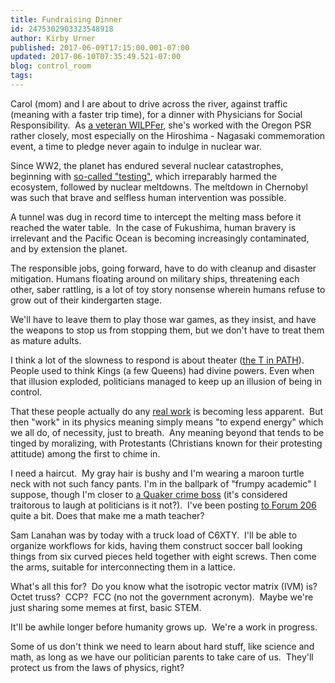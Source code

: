 ```yaml
---
title: Fundraising Dinner
id: 2475302903323548918
author: Kirby Urner
published: 2017-06-09T17:15:00.001-07:00
updated: 2017-06-10T07:35:49.521-07:00
blog: control_room
tags: 
---
```


Carol (mom) and I are about to drive across the river, against traffic (meaning with a faster trip time), for a dinner with Physicians for Social Responsibility.  As [a veteran WILPFer](http://worldgame.blogspot.com/2016/02/wilpf-on-road-was-tax-time.html), she's worked with the Oregon PSR rather closely, most especially on the Hiroshima - Nagasaki commemoration event, a time to pledge never again to indulge in nuclear war.

Since WW2, the planet has endured several nuclear catastrophes, beginning with [so-called "testing"](http://worldgame.blogspot.com/2016/06/golden-rule.html), which irreparably harmed the ecosystem, followed by nuclear meltdowns. The meltdown in Chernobyl was such that brave and selfless human intervention was possible.

A tunnel was dug in record time to intercept the melting mass before it reached the water table.  In the case of Fukushima, human bravery is irrelevant and the Pacific Ocean is becoming increasingly contaminated, and by extension the planet.

The responsible jobs, going forward, have to do with cleanup and disaster mitigation. Humans floating around on military ships, threatening each other, saber rattling, is a lot of toy story nonsense wherein humans refuse to grow out of their kindergarten stage.

We'll have to leave them to play those war games, as they insist, and have the weapons to stop us from stopping them, but we don't have to treat them as mature adults.

I think a lot of the slowness to respond is about theater ([the T in PATH](http://worldgame.blogspot.com/2017/05/telerama.html)).  People used to think Kings (a few Queens) had divine powers. Even when that illusion exploded, politicians managed to keep up an illusion of being in control.

That these people actually do any [real work](http://mybizmo.blogspot.com/2015/07/what-is-work.html) is becoming less apparent.  But then "work" in its physics meaning simply means "to expend energy" which we all do, of necessity, just to breath.  Any meaning beyond that tends to be tinged by moralizing, with Protestants (Christians known for their protesting attitude) among the first to chime in.

I need a haircut.  My gray hair is bushy and I'm wearing a maroon turtle neck with not such fancy pants. I'm in the ballpark of "frumpy academic" I suppose, though I'm closer to [a Quaker crime boss](http://controlroom.blogspot.com/2016/11/identity-politics.html) (it's considered traitorous to laugh at politicians is it not?).  I've been posting [to Forum 206](http://mybizmo.blogspot.com/2017/06/from-forum-206.html) quite a bit. Does that make me a math teacher?

Sam Lanahan was by today with a truck load of C6XTY.  I'll be able to organize workflows for kids, having them construct soccer ball looking things from six curved pieces held together with eight screws. Then come the arms, suitable for interconnecting them in a lattice.

What's all this for?  Do you know what the isotropic vector matrix (IVM) is?  Octet truss?  CCP?  FCC (no not the government acronym).  Maybe we're just sharing some memes at first, basic STEM.

It'll be awhile longer before humanity grows up.  We're a work in progress.

Some of us don't think we need to learn about hard stuff, like science and math, as long as we have our politician parents to take care of us.  They'll protect us from the laws of physics, right?